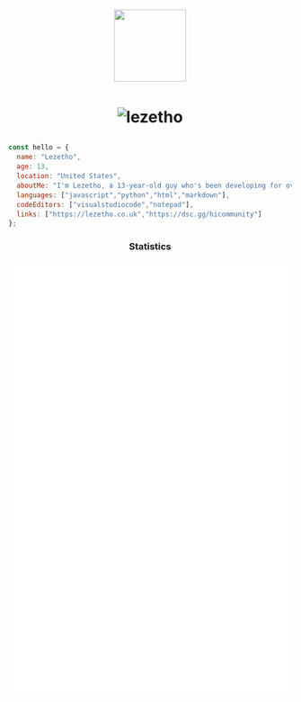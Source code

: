# <p align=center> <img src="https://i.imgur.com/7GF2qrW.png" width=128 height=128></p>
# <p align=center> <img src="https://komarev.com/ghpvc/?username=lezetho&label=Views&color=aec6cf&style=flat" alt="lezetho" /> </p>

```javascript
const hello = {
  name: "Lezetho",
  age: 13,
  location: "United States",
  aboutMe: "I'm Lezetho, a 13-year-old guy who's been developing for over 5 years. I mainly code things including Discord Bots and websites; however, I'm currently learning PHP to expand my knowledge and develop products for Ctrlpanel.gg.",
  languages: ["javascript","python","html","markdown"],
  codeEditors: ["visualstudiocode","notepad"],
  links: ["https://lezetho.co.uk","https://dsc.gg/hicommunity"]
};
```

### <p align=center> Statistics </p>

<img align="left" src="./github-metrics.svg" alt="Github Metrics" /><img align="right" src="./github-metrics.svg" alt="Github Metrics" />
